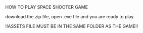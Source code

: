 HOW TO PLAY SPACE SHOOTER GAME

download the zip file,
open .exe file and you are ready to play.

!!ASSETS FILE MUST BE IN THE SAME FOLDER AS THE GAME!!
